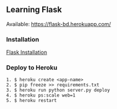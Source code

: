 ## Learning Flask
Available: https://flask-bd.herokuapp.com/

### Installation
[Flask Installation](http://flask.pocoo.org/docs/1.0/installation/#installation)

### Deploy to Heroku
```
1. $ heroku create <app-name>
2. $ pip freeze >> requirements.txt
3. $ heroku run python server.py deploy
4. $ heroku ps:scale web=1
5. $ heroku restart
```

